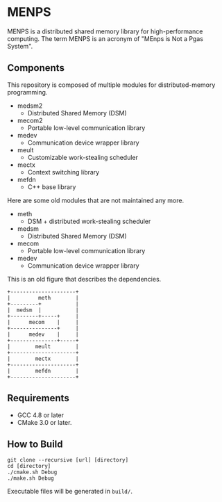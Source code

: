 
MENPS
=====

MENPS is a distributed shared memory library for high-performance computing.
The term MENPS is an acronym of "MEnps is Not a Pgas System".

Components
----------

This repository is composed of multiple modules for distributed-memory programming.

- medsm2
    - Distributed Shared Memory (DSM)
- mecom2
    - Portable low-level communication library
- medev
    - Communication device wrapper library
- meult
    - Customizable work-stealing scheduler
- mectx
    - Context switching library
- mefdn
    - C++ base library

Here are some old modules that are not maintained any more.

- meth
    - DSM + distributed work-stealing scheduler
- medsm
    - Distributed Shared Memory (DSM)
- mecom
    - Portable low-level communication library
- medev
    - Communication device wrapper library

This is an old figure that describes the dependencies.

```
+---------------------+
|         meth        |
+---------+           |
|  medsm  |           |
+---------+-----+     |
|      mecom    |     |
+---------------+     |
|      medev    |     |
+---------------+-----+
|        meult        |
+---------------------+
|        mectx        |
+---------------------+
|        mefdn        |
+---------------------+
```

Requirements
------------

- GCC 4.8 or later
- CMake 3.0 or later.

How to Build
------------

```
git clone --recursive [url] [directory]
cd [directory]
./cmake.sh Debug
./make.sh Debug
```

Executable files will be generated in `build/`.


